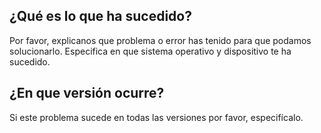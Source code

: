 ## ¿Qué es lo que ha sucedido?
Por favor, explicanos que problema o error has tenido para que podamos solucionarlo. Especifica en que sistema operativo y dispositivo te ha sucedido.

## ¿En que versión ocurre?
Si este problema sucede en todas las versiones por favor, especifícalo.
